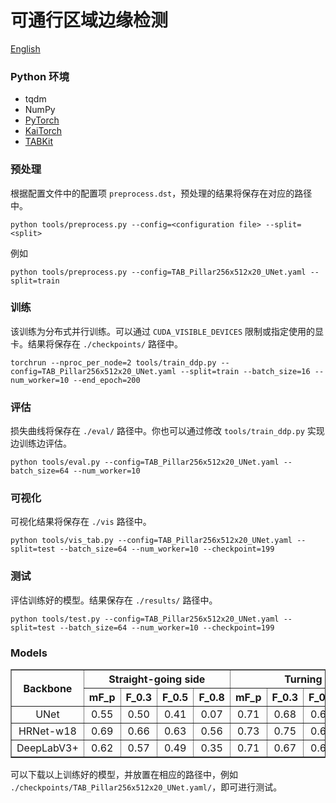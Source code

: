 # 可通行区域边缘检测

[English](README.md)

### Python 环境
- tqdm
- NumPy
- [PyTorch](https://pytorch.org)
- [KaiTorch](https://github.com/kaiopen/kaitorch)
- [TABKit](https://github.com/kaiopen/tab_kit)

### 预处理
根据配置文件中的配置项 `preprocess.dst`，预处理的结果将保存在对应的路径中。
```
python tools/preprocess.py --config=<configuration file> --split=<split>
```
例如
```shell
python tools/preprocess.py --config=TAB_Pillar256x512x20_UNet.yaml --split=train
```

### 训练
该训练为分布式并行训练。可以通过 `CUDA_VISIBLE_DEVICES` 限制或指定使用的显卡。结果将保存在 `./checkpoints/` 路径中。
```shell
torchrun --nproc_per_node=2 tools/train_ddp.py --config=TAB_Pillar256x512x20_UNet.yaml --split=train --batch_size=16 --num_worker=10 --end_epoch=200
```

### 评估
损失曲线将保存在 `./eval/` 路径中。你也可以通过修改 `tools/train_ddp.py` 实现边训练边评估。
```shell
python tools/eval.py --config=TAB_Pillar256x512x20_UNet.yaml --batch_size=64 --num_worker=10
```

### 可视化
可视化结果将保存在 `./vis` 路径中。
```shell
python tools/vis_tab.py --config=TAB_Pillar256x512x20_UNet.yaml --split=test --batch_size=64 --num_worker=10 --checkpoint=199
```

### 测试
评估训练好的模型。结果保存在 `./results/` 路径中。
```shell
python tools/test.py --config=TAB_Pillar256x512x20_UNet.yaml --split=test --batch_size=64 --num_worker=10 --checkpoint=199
```

### Models
<table border="1">
    <tr>
        <th rowspan="2" style="text-align: center;">Backbone</th>
        <th colspan="4" style="text-align: center;">Straight-going side</th>
        <th colspan="4" style="text-align: center;">Turning</th>
        <th colspan="4" style="text-align: center;">Ignoring semantics</th>
    </tr>
    <tr>
        <th style="text-align: center;">mF_p</th>
        <th style="text-align: center;">F_0.3</th>
        <th style="text-align: center;">F_0.5</th>
        <th style="text-align: center;">F_0.8</th>
        <th style="text-align: center;">mF_p</th>
        <th style="text-align: center;">F_0.3</th>
        <th style="text-align: center;">F_0.5</th>
        <th style="text-align: center;">F_0.8</th>
        <th style="text-align: center;">mF_p</th>
        <th style="text-align: center;">F_0.3</th>
        <th style="text-align: center;">F_0.5</th>
        <th style="text-align: center;">F_0.8</th>
    </tr>
    <tr>
        <td style="text-align: center;">UNet</td>
        <td style="text-align: center;">0.55</td>
        <td style="text-align: center;">0.50</td>
        <td style="text-align: center;">0.41</td>
        <td style="text-align: center;">0.07</td>
        <td style="text-align: center;">0.71</td>
        <td style="text-align: center;">0.68</td>
        <td style="text-align: center;">0.63</td>
        <td style="text-align: center;">0.41</td>
        <td style="text-align: center;">0.75</td>
        <td style="text-align: center;">0.70</td>
        <td style="text-align: center;">0.67</td>
        <td style="text-align: center;">0.32</td>
    </tr>
    <tr>
        <td style="text-align: center;">HRNet-w18</td>
        <td style="text-align: center;">0.69</td>
        <td style="text-align: center;">0.66</td>
        <td style="text-align: center;">0.63</td>
        <td style="text-align: center;">0.56</td>
        <td style="text-align: center;">0.73</td>
        <td style="text-align: center;">0.75</td>
        <td style="text-align: center;">0.69</td>
        <td style="text-align: center;">0.54</td>
        <td style="text-align: center;">0.82</td>
        <td style="text-align: center;">0.83</td>
        <td style="text-align: center;">0.77</td>
        <td style="text-align: center;">0.62</td>
    </tr>
    <tr>
        <td style="text-align: center;">DeepLabV3+</td>
        <td style="text-align: center;">0.62</td>
        <td style="text-align: center;">0.57</td>
        <td style="text-align: center;">0.49</td>
        <td style="text-align: center;">0.35</td>
        <td style="text-align: center;">0.71</td>
        <td style="text-align: center;">0.67</td>
        <td style="text-align: center;">0.61</td>
        <td style="text-align: center;">0.43</td>
        <td style="text-align: center;">0.78</td>
        <td style="text-align: center;">0.73</td>
        <td style="text-align: center;">0.67</td>
        <td style="text-align: center;">0.46</td>
    </tr>
</table>

可以下载以上训练好的模型，并放置在相应的路径中，例如 `./checkpoints/TAB_Pillar256x512x20_UNet.yaml/`，即可进行测试。
